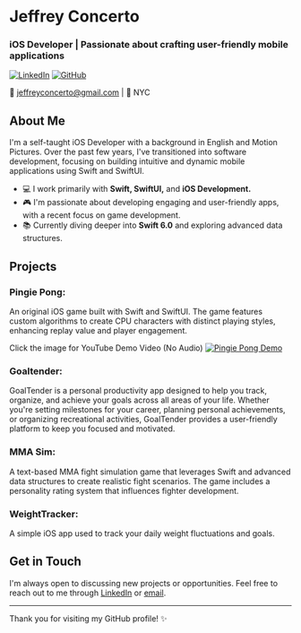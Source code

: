 # Jeffrey Concerto

### iOS Developer | Passionate about crafting user-friendly mobile applications

[![LinkedIn](https://img.shields.io/badge/LinkedIn-blue?logo=linkedin&style=for-the-badge)](https://www.linkedin.com/in/jeffrey-concerto-908b80324)
[![GitHub](https://img.shields.io/badge/GitHub-black?logo=github&style=for-the-badge)](https://github.com/JeffConcerto)

📧 jeffreyconcerto@gmail.com | 📍  NYC

## About Me

I'm a self-taught iOS Developer with a background in English and Motion Pictures. Over the past few years, I've transitioned into software development, focusing on building intuitive and dynamic mobile applications using Swift and SwiftUI.

- 💻 I work primarily with **Swift, SwiftUI,** and **iOS Development.**
- 🎮 I'm passionate about developing engaging and user-friendly apps, with a recent focus on game development.
- 📚 Currently diving deeper into **Swift 6.0** and exploring advanced data structures.

## Projects

### Pingie Pong:
An original iOS game built with Swift and SwiftUI. The game features custom algorithms to create CPU characters with distinct playing styles, enhancing replay value and player engagement.

Click the image for YouTube Demo Video (No Audio)
[![Pingie Pong Demo](https://img.youtube.com/vi/ati6nTmnw98/maxresdefault.jpg)](https://youtu.be/ati6nTmnw98)

### Goaltender:
GoalTender is a personal productivity app designed to help you track, organize, and achieve your goals across all areas of your life. Whether you're setting milestones for your career, planning personal achievements, or organizing recreational activities, GoalTender provides a user-friendly platform to keep you focused and motivated.

### MMA Sim:
A text-based MMA fight simulation game that leverages Swift and advanced data structures to create realistic fight scenarios. The game includes a personality rating system that influences fighter development.

### WeightTracker:
A simple iOS app used to track your daily weight fluctuations and goals.

## Get in Touch

I'm always open to discussing new projects or opportunities. Feel free to reach out to me through [LinkedIn](https://www.linkedin.com/in/jeffrey-concerto-908b80324) or [email](mailto:jeffreyconcerto@gmail.com).

---

Thank you for visiting my GitHub profile! ✨
